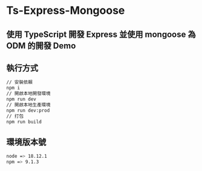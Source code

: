 # Ts-Express-Mongoose

## 使用 TypeScript 開發 Express 並使用 mongoose 為 ODM 的開發 Demo

## 執行方式
```bash
// 安裝依賴
npm i
// 開啟本地開發環境
npm run dev
// 開啟本地生產環境
npm run dev:prod
// 打包
npm run build
```

## 環境版本號
```bash
node => 18.12.1
npm => 9.1.3
```